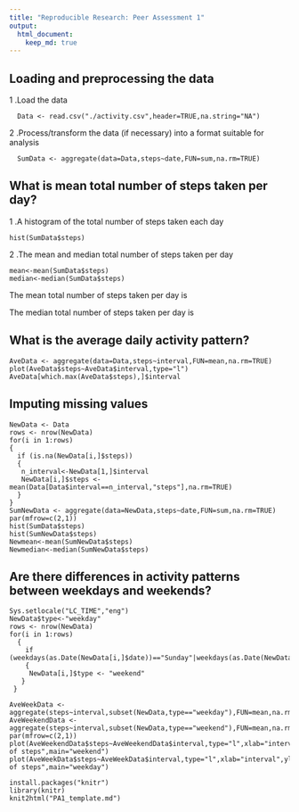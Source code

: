 ```yaml
---
title: "Reproducible Research: Peer Assessment 1"
output: 
  html_document:
    keep_md: true
---
```

## Loading and preprocessing the data
   1 .Load the data
  ```{R}
    Data <- read.csv("./activity.csv",header=TRUE,na.string="NA")
  ```
   2 .Process/transform the data (if necessary) into a format suitable for analysis
  ```{R}
    SumData <- aggregate(data=Data,steps~date,FUN=sum,na.rm=TRUE)
  ```

## What is mean total number of steps taken per day?
1 .A histogram of the total number of steps taken each day
  ```{R results="asis"}
  hist(SumData$steps)
  ```
2 .The mean and median total number of steps taken per day
  ```{R}
  mean<-mean(SumData$steps)
  median<-median(SumData$steps)
  ```
  The mean total number of steps taken per day is 
  
  The median total number of steps taken per day is

## What is the average daily activity pattern?
  ```{R}
  AveData <- aggregate(data=Data,steps~interval,FUN=mean,na.rm=TRUE)
  plot(AveData$steps~AveData$interval,type="l")
  AveData[which.max(AveData$steps),]$interval
  ```

## Imputing missing values
  ```{R}
  NewData <- Data
  rows <- nrow(NewData)
  for(i in 1:rows)
  {
    if (is.na(NewData[i,]$steps))
    {
     n_interval<-NewData[1,]$interval
     NewData[i,]$steps <- mean(Data[Data$interval==n_interval,"steps"],na.rm=TRUE)
    }    
  }
  SumNewData <- aggregate(data=NewData,steps~date,FUN=sum,na.rm=TRUE)
  par(mfrow=c(2,1))
  hist(SumData$steps)
  hist(SumNewData$steps)
  Newmean<-mean(SumNewData$steps)
  Newmedian<-median(SumNewData$steps)
  ```
## Are there differences in activity patterns between weekdays and weekends?
```{R}
Sys.setlocale("LC_TIME","eng") 
NewData$type<-"weekday"  
rows <- nrow(NewData)
for(i in 1:rows)
  {
    if (weekdays(as.Date(NewData[i,]$date))=="Sunday"|weekdays(as.Date(NewData[i,]$date))=="Saturday")
    {
     NewData[i,]$type <- "weekend"
   }
 }

AveWeekData <- aggregate(steps~interval,subset(NewData,type=="weekday"),FUN=mean,na.rm=TRUE)
AveWeekendData <- aggregate(steps~interval,subset(NewData,type=="weekend"),FUN=mean,na.rm=TRUE)      
par(mfrow=c(2,1))
plot(AveWeekendData$steps~AveWeekendData$interval,type="l",xlab="interval",ylab="Number of steps",main="weekend")
plot(AveWeekData$steps~AveWeekData$interval,type="l",xlab="interval",ylab="Number of steps",main="weekday")
```

```{R}
install.packages("knitr")
library(knitr)
knit2html("PA1_template.md")
```

